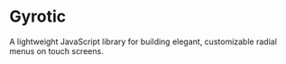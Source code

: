 # Gyrotic
A lightweight JavaScript library for building elegant, customizable radial menus on touch screens.
